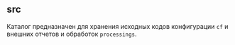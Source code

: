 ## src

Каталог предназначен для хранения исходных кодов конфигурации `cf` и внешних отчетов и обработок `processings`.
